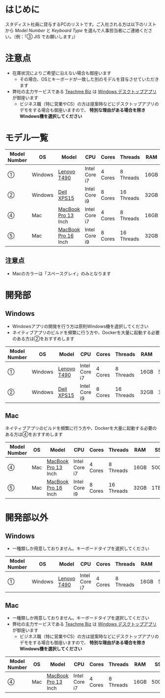 # はじめに

スタディスト社員に貸与するPCのリストです。ご入社される方は以下のリストから *Model Number* と *Keyboard Type* を選んで人事担当者にご連絡ください。（例：「③ JIS でお願いします」）


# 注意点

* 在庫状況によりご希望に沿えない場合も御座います
    * その場合、OSとキーボードが一致した別のモデルを貸与させていただきます
* 弊社の主力サービスである [Teachme Biz](https://biz.teachme.jp/) は [Windows デスクトップアプリ](https://biz.teachme.jp/feature/dta/) が御座います
    * ビジネス職（特に営業やCS）の方は提案時などにデスクトップアプリのデモをする場合も御座いますので、 **特別な理由がある場合を除きWindows機を選択してください**

# モデル一覧

| Model Number | OS | Model | CPU | Cores | Threads | RAM | SSD | Display Size | Resolution | Keyboard Type |
| --- | --- | --- | --- | --- | --- | --- | --- | --- | --- | --- |
| ① | Windows | [Lenovo T490](https://www.lenovo.com/ee/et/laptops/thinkpad/t-series/T490/p/22TP2TT4900) | Intel Core i7 | 4 Cores | 8 Threads | 16GB | 500GB | 14 Inchs | WQHD (2560 x 1440) | US or JIS |
| ② | Windows | [Dell XPS15](https://www.dell.com/en-us/shop/presidents-day-deals/new-xps-15-laptop/spd/xps-15-7590-laptop) | Intel Core i9 | 8 Cores | 16 Threads | 32GB | 1TB | 15 Inchs | 4K (3840 x 2160) | US or JIS |
| ④ | Mac | [MacBook Pro 13](https://www.apple.com/jp/macbook-pro-13/) Inch | Intel Core i7 | 4 Cores | 8 Threads | 16GB | 500GB | 13 Inchs | WQXGA (2560 x 1600) | US or JIS |
| ⑤ | Mac | [MacBook Pro 16](https://www.apple.com/jp/macbook-pro-16/) Inch | Intel Core i9 | 8 Cores | 16 Threads | 32GB | 1TB | 16 Inchs | 3092 x 1920 | US or JIS |

## 注意点

* Macのカラーは「スペースグレイ」のみとなります


# 開発部

## Windows

* Windowsアプリの開発を行う方は原則Windows機を選択してください
* ネイティブアプリのビルドを頻繁に行う方や、Dockerを大量に起動する必要のある方は②をおすすめします

| Model Number | OS | Model | CPU | Cores | Threads | RAM | SSD | Display Size | Resolution | Keyboard Type |
| --- | --- | --- | --- | --- | --- | --- | --- | --- | --- | --- |
| ① | Windows | [Lenovo T490](https://www.lenovo.com/ee/et/laptops/thinkpad/t-series/T490/p/22TP2TT4900) | Intel Core i7 | 4 Cores | 8 Threads | 16GB | 500GB | 14 Inchs | WQHD (2560 x 1440) | US or JIS |
| ② | Windows | [Dell XPS15](https://www.dell.com/en-us/shop/presidents-day-deals/new-xps-15-laptop/spd/xps-15-7590-laptop) | Intel Core i9 | 8 Cores | 16 Threads | 32GB | 1TB | 15 Inchs | 4K (3840 x 2160) | US or JIS |

## Mac

ネイティブアプリのビルドを頻繁に行う方や、Dockerを大量に起動する必要のある方は④をおすすめします

| Model Number | OS | Model | CPU | Cores | Threads | RAM | SSD | Display Size | Resolution | Keyboard Type |
| --- | --- | --- | --- | --- | --- | --- | --- | --- | --- | --- |
| ④ | Mac | [MacBook Pro 13](https://www.apple.com/jp/macbook-pro-13/) Inch | Intel Core i7 | 4 Cores | 8 Threads | 16GB | 500GB | 13 Inchs | WQXGA (2560 x 1600) | US or JIS |
| ⑤ | Mac | [MacBook Pro 16](https://www.apple.com/jp/macbook-pro-16/) Inch | Intel Core i9 | 8 Cores | 16 Threads | 32GB | 1TB | 16 Inchs | 3092 x 1920 | US or JIS |

# 開発部以外

## Windows

* 一種類しか用意しておりません。キーボードタイプを選択してください

| Model Number | OS | Model | CPU | Cores | Threads | RAM | SSD | Display Size | Resolution | Keyboard Type |
| --- | --- | --- | --- | --- | --- | --- | --- | --- | --- | --- |
| ① | Windows | [Lenovo T490](https://www.lenovo.com/ee/et/laptops/thinkpad/t-series/T490/p/22TP2TT4900) | Intel Core i7 | 4 Cores | 8 Threads | 16GB | 500GB | 14 Inchs | WQHD (2560 x 1440) | US or JIS |

## Mac

* 一種類しか用意しておりません。キーボードタイプを選択してください
* 弊社の主力サービスである [Teachme Biz](https://biz.teachme.jp/) は [Windows デスクトップアプリ](https://biz.teachme.jp/feature/dta/) が御座います
    * ビジネス職（特に営業やCS）の方は提案時などにデスクトップアプリのデモをする場合も御座いますので、 **特別な理由がある場合を除きWindows機を選択してください**

| Model Number | OS | Model | CPU | Cores | Threads | RAM | SSD | Display Size | Resolution | Keyboard Type |
| --- | --- | --- | --- | --- | --- | --- | --- | --- | --- | --- |
| ④ | Mac | [MacBook Pro 13](https://www.apple.com/jp/macbook-pro-13/) Inch | Intel Core i7 | 4 Cores | 8 Threads | 16GB | 500GB | 13 Inchs | WQXGA (2560 x 1600) | US or JIS |
